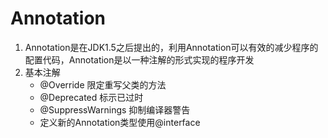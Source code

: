 # Annotation
1. Annotation是在JDK1.5之后提出的，利用Annotation可以有效的减少程序的配置代码，Annotation是以一种注解的形式实现的程序开发
2. 基本注解
    - @Override 限定重写父类的方法
    - @Deprecated 标示已过时
    - @SuppressWarnings  抑制编译器警告
    - 定义新的Annotation类型使用@interface
